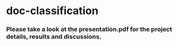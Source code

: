 # doc-classification
### Please take a look at the presentation.pdf for the project details, results and discussions.
